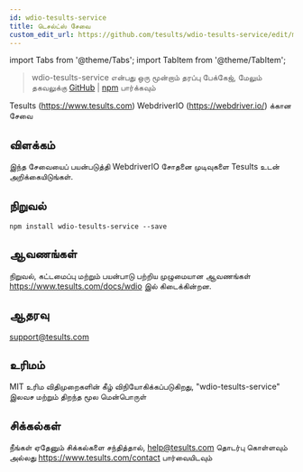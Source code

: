 ```yaml
---
id: wdio-tesults-service
title: டெசல்ட்ஸ் சேவை
custom_edit_url: https://github.com/tesults/wdio-tesults-service/edit/master/README.md
---
```


import Tabs from '@theme/Tabs';
import TabItem from '@theme/TabItem';

> wdio-tesults-service என்பது ஒரு மூன்றாம் தரப்பு பேக்கேஜ், மேலும் தகவலுக்கு [GitHub](https://github.com/tesults/wdio-tesults-service) | [npm](https://www.npmjs.com/package/wdio-tesults-service) பார்க்கவும்

Tesults (https://www.tesults.com) WebdriverIO (https://webdriver.io/) க்கான சேவை

## விளக்கம்

இந்த சேவையைப் பயன்படுத்தி WebdriverIO சோதனை முடிவுகளை Tesults உடன் அறிக்கையிடுங்கள்.

## நிறுவல்

`npm install wdio-tesults-service --save`

## ஆவணங்கள்

நிறுவல், கட்டமைப்பு மற்றும் பயன்பாடு பற்றிய முழுமையான ஆவணங்கள் https://www.tesults.com/docs/wdio இல் கிடைக்கின்றன.

## ஆதரவு

support@tesults.com

## உரிமம்

MIT உரிம விதிமுறைகளின் கீழ் விநியோகிக்கப்படுகிறது, "wdio-tesults-service" இலவச மற்றும் திறந்த மூல மென்பொருள்

## சிக்கல்கள்

நீங்கள் ஏதேனும் சிக்கல்களை சந்தித்தால், help@tesults.com தொடர்பு கொள்ளவும் அல்லது https://www.tesults.com/contact பார்வையிடவும்